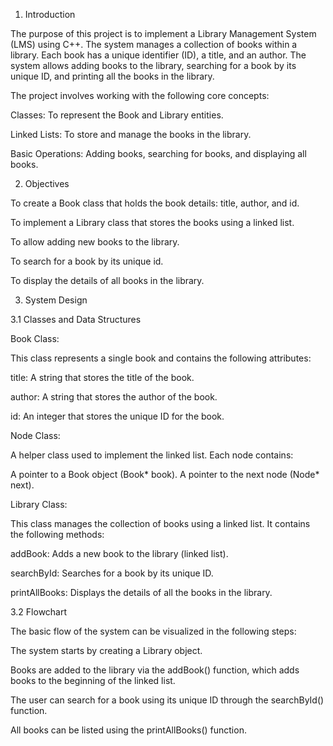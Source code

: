 1. Introduction
   
  The purpose of this project is to implement a Library Management System (LMS) using C++.
  The system manages a collection of books within a library. Each book has a unique identifier (ID), a title, and an author.
  The system allows adding books to the library, searching for a book by its unique ID, and printing all the books in the library.

The project involves working with the following core concepts:

  Classes: To represent the Book and Library entities.
  
  Linked Lists: To store and manage the books in the library.
  
  Basic Operations: Adding books, searching for books, and displaying all books.

2. Objectives
   
  To create a Book class that holds the book details: title, author, and id.
  
  To implement a Library class that stores the books using a linked list.
  
  To allow adding new books to the library.

  To search for a book by its unique id. 
  
  To display the details of all books in the library.

3. System Design
   
3.1 Classes and Data Structures

Book Class:

This class represents a single book and contains the following attributes:

  title: A string that stores the title of the book.
  
  author: A string that stores the author of the book.
  
  id: An integer that stores the unique ID for the book.

Node Class: 

A helper class used to implement the linked list. Each node contains:

  A pointer to a Book object (Book* book).
  A pointer to the next node (Node* next).

Library Class:

This class manages the collection of books using a linked list. It contains the following methods:

  addBook: Adds a new book to the library (linked list).
  
  searchById: Searches for a book by its unique ID.
  
  printAllBooks: Displays the details of all the books in the library.

3.2 Flowchart

The basic flow of the system can be visualized in the following steps:

  The system starts by creating a Library object.
  
  Books are added to the library via the addBook() function, which adds books to the beginning of the linked list.
  
  The user can search for a book using its unique ID through the searchById() function.
  
  All books can be listed using the printAllBooks() function.
